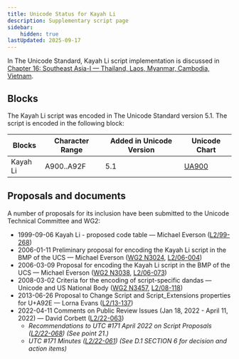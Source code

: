 ```yaml
---
title: Unicode Status for Kayah Li
description: Supplementary script page
sidebar:
    hidden: true
lastUpdated: 2025-09-17
---
```


In The Unicode Standard, Kayah Li script implementation is discussed in [Chapter 16: Southeast Asia-I — Thailand, Laos, Myanmar, Cambodia, Vietnam](https://www.unicode.org/versions/latest/core-spec/chapter-16/#G61902).

## Blocks

The Kayah Li script was encoded in The Unicode Standard version 5.1. The script is encoded in the following block:

| Blocks | Character Range | Added in Unicode Version | Unicode Chart |
| ------ | --------------- | ------------------------ | ------------- |
| Kayah Li | A900..A92F | 5.1 | [UA900](http://www.unicode.org/charts/PDF/UA900.pdf) |

## Proposals and documents

A number of proposals for its inclusion have been submitted to the Unicode Technical Committee and WG2:
- 1999-09-06 Kayah Li - proposed code table — Michael Everson ([L2/99-268](http://www.unicode.org/cgi-bin/GetMatchingDocs.pl?L2/99-268))
- 2006-01-11 Preliminary proposal for encoding the Kayah Li script in the BMP of the UCS — Michael Everson ([WG2 N3024](https://www.unicode.org/wg2/docs/n3024.pdf), [L2/06-004](http://www.unicode.org/cgi-bin/GetMatchingDocs.pl?L2/06-004))
- 2006-03-09  Proposal for encoding the Kayah Li script in the BMP of the UCS — Michael Everson ([WG2 N3038](https://www.unicode.org/wg2/docs/n3038.pdf), [L2/06-073](http://www.unicode.org/cgi-bin/GetMatchingDocs.pl?L2/06-073))
- 2008-03-02 Criteria for the encoding of script-specific dandas — Unicode and US National Body ([WG2 N3457](https://www.unicode.org/wg2/docs/n3457.pdf), [L2/08-118](http://www.unicode.org/cgi-bin/GetMatchingDocs.pl?L2/08-118))
- 2013-06-26 Proposal to Change Script and Script_Extensions properties for U+A92E — Lorna Evans ([L2/13-137](http://www.unicode.org/cgi-bin/GetMatchingDocs.pl?L2/13-137))
- 2022-04-11 Comments on Public Review Issues (Jan 18, 2022 - April 11, 2022) — David Corbett ([L2/22-063](http://www.unicode.org/cgi-bin/GetMatchingDocs.pl?L2/22-063))
  - _Recommendations to UTC #171 April 2022 on Script Proposals ([L2/22-068](http://www.unicode.org/cgi-bin/GetMatchingDocs.pl?L2/22-068)) (See point 21.)_
  - _UTC #171 Minutes ([L2/22-061](https://www.unicode.org/L2/L2022/22061.htm)) (See D.1 SECTION 6 for decision and action items)_
